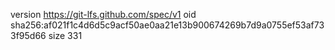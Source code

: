 version https://git-lfs.github.com/spec/v1
oid sha256:af021f1c4d6d5c9acf50ae0aa21e13b900674269b7d9a0755ef53af733f95d66
size 331
